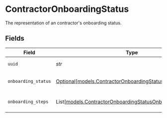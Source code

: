 # ContractorOnboardingStatus

The representation of an contractor's onboarding status.


## Fields

| Field                                                                                                                  | Type                                                                                                                   | Required                                                                                                               | Description                                                                                                            |
| ---------------------------------------------------------------------------------------------------------------------- | ---------------------------------------------------------------------------------------------------------------------- | ---------------------------------------------------------------------------------------------------------------------- | ---------------------------------------------------------------------------------------------------------------------- |
| `uuid`                                                                                                                 | *str*                                                                                                                  | :heavy_check_mark:                                                                                                     | Unique identifier for this contractor.                                                                                 |
| `onboarding_status`                                                                                                    | [Optional[models.ContractorOnboardingStatusOnboardingStatus]](../models/contractoronboardingstatusonboardingstatus.md) | :heavy_minus_sign:                                                                                                     | One of the "onboarding_status" enum values.                                                                            |
| `onboarding_steps`                                                                                                     | List[[models.ContractorOnboardingStatusOnboardingStep](../models/contractoronboardingstatusonboardingstep.md)]         | :heavy_minus_sign:                                                                                                     | List of steps required to onboard a contractor.                                                                        |